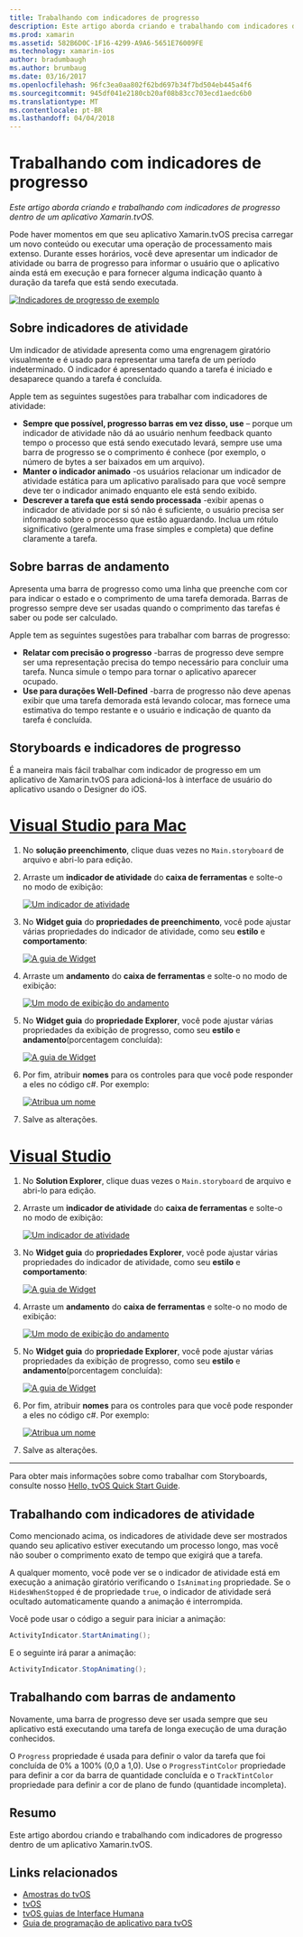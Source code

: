 ```yaml
---
title: Trabalhando com indicadores de progresso
description: Este artigo aborda criando e trabalhando com indicadores de progresso dentro de um aplicativo Xamarin.tvOS.
ms.prod: xamarin
ms.assetid: 582B6D0C-1F16-4299-A9A6-5651E76009FE
ms.technology: xamarin-ios
author: bradumbaugh
ms.author: brumbaug
ms.date: 03/16/2017
ms.openlocfilehash: 96fc3ea0aa802f62bd697b34f7bd504eb445a4f6
ms.sourcegitcommit: 945df041e2180cb20af08b83cc703ecd1aedc6b0
ms.translationtype: MT
ms.contentlocale: pt-BR
ms.lasthandoff: 04/04/2018
---
```

# <a name="working-with-progress-indicators"></a>Trabalhando com indicadores de progresso

_Este artigo aborda criando e trabalhando com indicadores de progresso dentro de um aplicativo Xamarin.tvOS._


Pode haver momentos em que seu aplicativo Xamarin.tvOS precisa carregar um novo conteúdo ou executar uma operação de processamento mais extenso. Durante esses horários, você deve apresentar um indicador de atividade ou barra de progresso para informar o usuário que o aplicativo ainda está em execução e para fornecer alguma indicação quanto à duração da tarefa que está sendo executada.

[![](progress-indicators-images/intro01.png "Indicadores de progresso de exemplo")](progress-indicators-images/intro01.png#lightbox)

<a name="About-Activity-Indicators" />

## <a name="about-activity-indicators"></a>Sobre indicadores de atividade

Um indicador de atividade apresenta como uma engrenagem giratório visualmente e é usado para representar uma tarefa de um período indeterminado. O indicador é apresentado quando a tarefa é iniciado e desaparece quando a tarefa é concluída.

Apple tem as seguintes sugestões para trabalhar com indicadores de atividade:

- **Sempre que possível, progresso barras em vez disso, use** – porque um indicador de atividade não dá ao usuário nenhum feedback quanto tempo o processo que está sendo executado levará, sempre use uma barra de progresso se o comprimento é conhece (por exemplo, o número de bytes a ser baixados em um arquivo).
- **Manter o indicador animado** -os usuários relacionar um indicador de atividade estática para um aplicativo paralisado para que você sempre deve ter o indicador animado enquanto ele está sendo exibido.
- **Descrever a tarefa que está sendo processada** -exibir apenas o indicador de atividade por si só não é suficiente, o usuário precisa ser informado sobre o processo que estão aguardando. Inclua um rótulo significativo (geralmente uma frase simples e completa) que define claramente a tarefa.

<a name="Summary" />

## <a name="about-progress-bars"></a>Sobre barras de andamento

Apresenta uma barra de progresso como uma linha que preenche com cor para indicar o estado e o comprimento de uma tarefa demorada. Barras de progresso sempre deve ser usadas quando o comprimento das tarefas é saber ou pode ser calculado.

Apple tem as seguintes sugestões para trabalhar com barras de progresso:

- **Relatar com precisão o progresso** -barras de progresso deve sempre ser uma representação precisa do tempo necessário para concluir uma tarefa. Nunca simule o tempo para tornar o aplicativo aparecer ocupado.
- **Use para durações Well-Defined** -barra de progresso não deve apenas exibir que uma tarefa demorada está levando colocar, mas fornece uma estimativa do tempo restante e o usuário e indicação de quanto da tarefa é concluída.

<a name="Progress-Indicators-and-Storyboards" />

## <a name="progress-indicators-and-storyboards"></a>Storyboards e indicadores de progresso

É a maneira mais fácil trabalhar com indicador de progresso em um aplicativo de Xamarin.tvOS para adicioná-los à interface de usuário do aplicativo usando o Designer do iOS.

# <a name="visual-studio-for-mactabvsmac"></a>[Visual Studio para Mac](#tab/vsmac)
    
1. No **solução preenchimento**, clique duas vezes no `Main.storyboard` de arquivo e abri-lo para edição.
1. Arraste um **indicador de atividade** do **caixa de ferramentas** e solte-o no modo de exibição: 

    [![](progress-indicators-images/activity01.png "Um indicador de atividade")](progress-indicators-images/activity01.png#lightbox)
1. No **Widget guia** do **propriedades de preenchimento**, você pode ajustar várias propriedades do indicador de atividade, como seu **estilo** e **comportamento**: 

    [![](progress-indicators-images/activity02.png "A guia de Widget ")](progress-indicators-images/activity02.png#lightbox)
1. Arraste um **andamento** do **caixa de ferramentas** e solte-o no modo de exibição: 

    [![](progress-indicators-images/activity03.png "Um modo de exibição do andamento")](progress-indicators-images/activity03.png#lightbox)
1. No **Widget guia** do **propriedade Explorer**, você pode ajustar várias propriedades da exibição de progresso, como seu **estilo** e **andamento**(porcentagem concluída): 

    [![](progress-indicators-images/activity04.png "A guia de Widget")](progress-indicators-images/activity04.png#lightbox)
1. Por fim, atribuir **nomes** para os controles para que você pode responder a eles no código c#. Por exemplo: 

    [![](progress-indicators-images/activity05.png "Atribua um nome")](progress-indicators-images/activity05.png#lightbox)
1. Salve as alterações.

# <a name="visual-studiotabvswin"></a>[Visual Studio](#tab/vswin)
    
1. No **Solution Explorer**, clique duas vezes o `Main.storyboard` de arquivo e abri-lo para edição.
1. Arraste um **indicador de atividade** do **caixa de ferramentas** e solte-o no modo de exibição: 

    [![](progress-indicators-images/activity01-vs.png "Um indicador de atividade")](progress-indicators-images/activity01-vs.png#lightbox)
1. No **Widget guia** do **propriedades Explorer**, você pode ajustar várias propriedades do indicador de atividade, como seu **estilo** e **comportamento**: 

    [![](progress-indicators-images/activity02-vs.png "A guia de Widget")](progress-indicators-images/activity02-vs.png#lightbox)
1. Arraste um **andamento** do **caixa de ferramentas** e solte-o no modo de exibição: 

    [![](progress-indicators-images/activity03-vs.png "Um modo de exibição do andamento")](progress-indicators-images/activity03-vs.png#lightbox)
1. No **Widget guia** do **propriedade Explorer**, você pode ajustar várias propriedades da exibição de progresso, como seu **estilo** e **andamento**(porcentagem concluída): 

    [![](progress-indicators-images/activity04-vs.png "A guia de Widget")](progress-indicators-images/activity04-vs.png#lightbox)
1. Por fim, atribuir **nomes** para os controles para que você pode responder a eles no código c#. Por exemplo: 

    [![](progress-indicators-images/activity05-vs.png "Atribua um nome")](progress-indicators-images/activity05-vs.png#lightbox)
1. Salve as alterações.

-----

Para obter mais informações sobre como trabalhar com Storyboards, consulte nosso [Hello, tvOS Quick Start Guide](~/ios/tvos/get-started/hello-tvos.md). 

<a name="Working-with-Activity-Indicators" />

## <a name="working-with-activity-indicators"></a>Trabalhando com indicadores de atividade

Como mencionado acima, os indicadores de atividade deve ser mostrados quando seu aplicativo estiver executando um processo longo, mas você não souber o comprimento exato de tempo que exigirá que a tarefa.

A qualquer momento, você pode ver se o indicador de atividade está em execução a animação giratório verificando o `IsAnimating` propriedade. Se o `HidesWhenStopped` é de propriedade `true`, o indicador de atividade será ocultado automaticamente quando a animação é interrompida.

Você pode usar o código a seguir para iniciar a animação: 

```csharp
ActivityIndicator.StartAnimating();
```

E o seguinte irá parar a animação:

```csharp
ActivityIndicator.StopAnimating();
```

<a name="Working-with-Progress-Bars" />

## <a name="working-with-progress-bars"></a>Trabalhando com barras de andamento

Novamente, uma barra de progresso deve ser usada sempre que seu aplicativo está executando uma tarefa de longa execução de uma duração conhecidos. 

O `Progress` propriedade é usada para definir o valor da tarefa que foi concluída de 0% a 100% (0,0 a 1,0). Use o `ProgressTintColor` propriedade para definir a cor da barra de quantidade concluída e o `TrackTintColor` propriedade para definir a cor de plano de fundo (quantidade incompleta).

<a name="Summary" />

## <a name="summary"></a>Resumo

Este artigo abordou criando e trabalhando com indicadores de progresso dentro de um aplicativo Xamarin.tvOS.



## <a name="related-links"></a>Links relacionados

- [Amostras do tvOS](https://developer.xamarin.com/samples/tvos/all/)
- [tvOS](https://developer.apple.com/tvos/)
- [tvOS guias de Interface Humana](https://developer.apple.com/tvos/human-interface-guidelines/)
- [Guia de programação de aplicativo para tvOS](https://developer.apple.com/library/prerelease/tvos/documentation/General/Conceptual/AppleTV_PG/)
